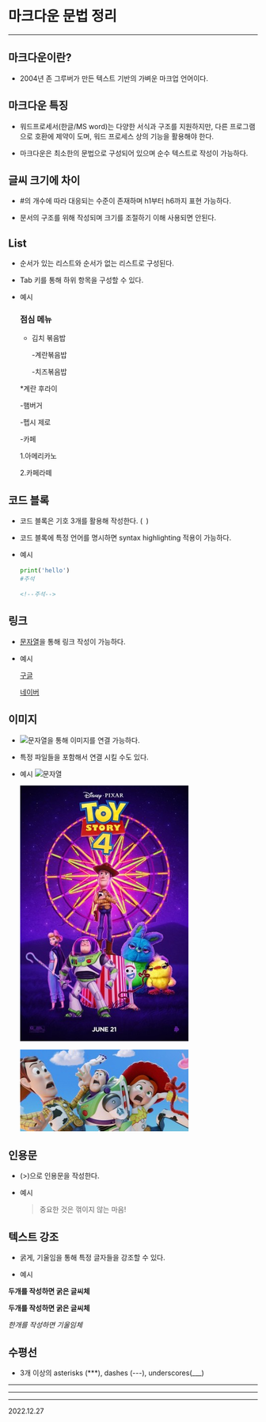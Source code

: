 # **마크다운 문법 정리**
***
## 마크다운이란?
* 2004년 존 그루버가 만든 텍스트 기반의 가벼운 마크업 언어이다.

## 마크다운 특징
* 워드프로세서(한글/MS word)는 다양한 서식과 구조를 지원하지만, 다른 프로그램으로 호환에 제약이 도며, 워드 프로세스 상의 기능을 활용해야 한다.

* 마크다운은 최소한의 문법으로 구성되어 있으며 순수 텍스트로 작성이 가능하다.

## 글씨 크기에 차이

* #의 개수에 따라 대응되는 수준이 존재하며 h1부터 h6까지 표현 가능하다.

* 문서의 구조를 위해 작성되며 크기를 조절하기 이해 사용되면 안된다.

## List 
 
* 순서가 있는 리스트와 순서가 없는 리스트로 구성된다.

* Tab 키를 통해 하위 항목을 구성할 수 있다.

* 예시
  ### 점심 메뉴

  * 김치 볶음밥

    -계란볶음밥
  
    -치즈볶음밥

  *계란 후라이

  -햄버거
  
  -펩시 제로
  
  -카페
  
  1.아메리카노
  
  2.카페라떼


## 코드 블록

* 코드 블록은 기호 3개를 활용해 작성한다. (``` ```)
* 코드 블록에 특정 언어를 명시하면 syntax highlighting 적용이 가능하다.

* 예시
  ```python
  print('hello')
  #주석
  ```
  ```html
  <!--주석-->
  ```

## 링크

* [문자열](url)을 통해 링크 작성이 가능하다.

* 예시

  [구글](https://google.com)

  [네이버](https://naver.com)


## 이미지

* ![문자열](url)을 통해 이미지를 연결 가능하다.

* 특정 파일들을 포함해서 연결 시킬 수도 있다.

* 예시
  ![문자열](https://search.pstatic.net/common/?src=http%3A%2F%2Fblogfiles.naver.net%2F20160325_170%2Fljhee1008_1458887665724NOyvz_JPEG%2FattachImage_2145036463.jpeg&type=ofullfill340_600_png)

  ![1](1.png)

  ![2](b/2.png)

## 인용문

* (>)으로 인용문을 작성한다.

* 예시
  >중요한 것은 꺾이지 않는 마음!

## 텍스트 강조

* 굵게, 기울임을 통해 특정 글자들을 강조할 수 있다.

* 예시

**두개를 작성하면 굵은 글씨체**

__두개를 작성하면 굵은 글씨체__

*한개를 작성하면 기울임체*

## 수평선

* 3개 이상의 asterisks (***), dashes (---), underscores(___)

***

---

___

2022.12.27